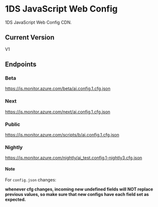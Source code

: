 # 1DS JavaScript Web Config

1DS JavaScript Web Config CDN.

## Current Version

V1

## Endpoints

### Beta

https://js.monitor.azure.com/beta/ai.config.1.cfg.json

### Next

https://js.monitor.azure.com/next/ai.config.1.cfg.json

### Public

https://js.monitor.azure.com/scripts/b/ai.config.1.cfg.json

### Nightly

https://js.monitor.azure.com/nightly/ai_test.config.1-nightly3.cfg.json

#### **Note**

For `config.json` changes:

**whenever cfg changes, incoming new undefined fields will NOT replace previous values, so make sure that new configs have each field set as expected.**
